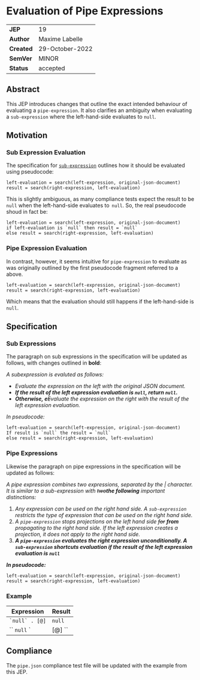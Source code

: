 # Evaluation of Pipe Expressions

|||
|---|---
| **JEP**    |  19
| **Author** | Maxime Labelle
| **Created**| 29-October-2022
| **SemVer** | MINOR
| **Status**| accepted

## Abstract

This JEP introduces changes that outline the exact intended behaviour of evaluating a `pipe-expression`. It also clarifies an ambiguity when evaluating a `sub-expression` where the left-hand-side evaluates to `null`.

## Motivation

### Sub Expression Evaluation

The specification for [`sub-expression`](https://jmespath.org/specification.html#subexpressions) outlines how it should be evaluated using pseudocode:

```
left-evaluation = search(left-expression, original-json-document)
result = search(right-expression, left-evaluation)
```

This is slightly ambiguous, as many compliance tests expect the result to be `null` when the left-hand-side evaluates to  `null`. So, the real pseudocode shoud in fact be:

```
left-evaluation = search(left-expression, original-json-document)
if left-evaluation is `null` then result = `null`
else result = search(right-expression, left-evaluation)
```

### Pipe Expression Evaluation

In contrast, however, it seems intuitive for `pipe-expression` to evaluate as was originally outlined by the first pseudocode fragment referred to a above.

```
left-evaluation = search(left-expression, original-json-document)
result = search(right-expression, left-evaluation)
```

Which means that the evaluation should still happens if the left-hand-side is `null`.

## Specification

### Sub Expressions

The paragraph on sub expressions in the specification will be updated as follows, with changes outlined in **bold**:

_A subexpression is evaluted as follows:_

- _Evaluate the expression on the left with the original JSON document._
- _**If the result of the left expression evaluation is `null`, return `null`.**_
- _**Otherwise, e**~~E~~valuate the expression on the right with the result of the left expression evaluation._

_In pseudocode:_

```
left-evaluation = search(left-expression, original-json-document)
If result is `null` the result = `null`
else result = search(right-expression, left-evaluation)
```

### Pipe Expressions

Likewise the paragraph on pipe expressions in the specification will be updated as follows:

_A pipe expression combines two expressions, separated by the | character. It is similar to a sub-expression with ~~two~~**the following** important distinctions:_

1. _Any expression can be used on the right hand side. A `sub-expression` restricts the type of expression that can be used on the right hand side._
2. _A `pipe-expression` stops projections on the left hand side ~~for~~ **from** propagating to the right hand side. If the left expression creates a projection, it does not apply to the right hand side._
3. _**A `pipe-expression` evaluates the right expression unconditionally.  A `sub-expression` shortcuts evaluation if the result of the left expression evaluation is `null`**_

_**In pseudocode:**_

```
left-evaluation = search(left-expression, original-json-document)
result = search(right-expression, left-evaluation)
```

### Example

| Expression | Result
|---|----
| `` `null` . [@] `` | `null`
| `` `null` `| [@] `` | `[ null ]`

## Compliance

The `pipe.json` compliance test file will be updated with the example from this JEP.
